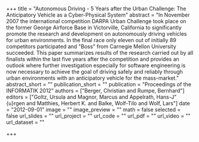 +++
title = "Autonomous Driving - 5 Years after the Urban Challenge: The Anticipatory Vehicle as a Cyber-Physical System"
abstract = "In November 2007 the international competition DARPA Urban Challenge took place on the former George Airforce Base in Victorville, California to significantly promote the research and development on autonomously driving vehicles for urban environments. In the final race only eleven out of initially 89 competitors participated and "Boss" from Carnegie Mellon University succeeded. This paper summarizes results of the research carried out by all finalists within the last five years after the competition and provides an outlook where further investigation especially for software engineering is now necessary to achieve the goal of driving safely and reliably through urban environments with an anticipatory vehicle for the mass-market."
abstract_short = ""
publication_short = ""
publication = "Proceedings of the INFORMATIK 2012"
authors = ["Berger, Christian and Rumpe, Bernhard"]
editors = ["Goltz, Ursula and Magnor, Marcus and Appelrath, Hans-J\"{u}rgen and Matthies, Herbert K. and Balke, Wolf-Tilo and Wolf, Lars"]
date = "2012-09-01"
image = ""
image_preview = ""
math = false
selected = false
url_slides = ""
url_project = ""
url_code = ""
url_pdf = ""
url_video = ""
url_dataset = ""

+++
